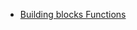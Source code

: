 - [Building blocks Functions](https://developer.mozilla.org/en-US/docs/Learn/JavaScript/Building_blocks/Functions)
